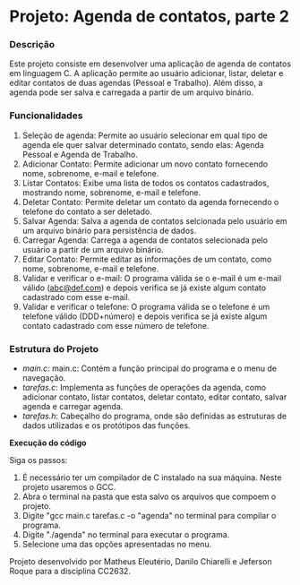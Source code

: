 # Projeto: Agenda de contatos, parte 2

### Descrição

Este projeto consiste em desenvolver uma aplicação de agenda de contatos em linguagem C. A aplicação permite ao usuário adicionar, listar, deletar e editar contatos de duas agendas (Pessoal e Trabalho). Além disso, a agenda pode ser salva e carregada a partir de um arquivo binário.

### Funcionalidades

1. Seleção de agenda: Permite ao usuário selecionar em qual tipo de agenda ele quer salvar determinado contato, sendo elas: Agenda Pessoal e Agenda de Trabalho.
1. Adicionar Contato: Permite adicionar um novo contato fornecendo nome, sobrenome, e-mail e telefone.
2. Listar Contatos: Exibe uma lista de todos os contatos cadastrados, mostrando nome, sobrenome, e-mail e telefone.
3. Deletar Contato: Permite deletar um contato da agenda fornecendo o telefone do contato a ser deletado.
4. Salvar Agenda: Salva a agenda de contatos selcionada pelo usuário em um arquivo binário para persistência de dados.
5. Carregar Agenda: Carrega a agenda de contatos selecionada pelo usuário a partir de um arquivo binário.
6. Editar Contato: Permite editar as informações de um contato, como nome, sobrenome, e-mail e telefone.
7. Validar e verificar o e-mail: O programa válida se o e-mail é um e-mail válido (abc@def.com) e depois verifica se já existe algum contato cadastrado com esse e-mail.
8. Validar e verificar o telefone: O programa válida se o telefone é um telefone válido (DDD+número) e depois verifica se já existe algum contato cadastrado com esse número de telefone.

### Estrutura do Projeto

- *main.c*: main.c: Contém a função principal do programa e o menu de navegação.
- *tarefas.c*: Implementa as funções de operações da agenda, como adicionar contato, listar contatos, deletar contato, editar contato, salvar agenda e carregar agenda.
- *tarefas.h*: Cabeçalho do programa, onde são definidas as estruturas de dados utilizadas e os protótipos das funções.

**Execução do código**

Siga os passos:

1) É necessário ter um compilador de C instalado na sua máquina. Neste projeto usaremos o GCC.
2) Abra o terminal na pasta que esta salvo os arquivos que compoem o projeto.
3) Digite "gcc main.c tarefas.c -o "agenda" no terminal para compilar o programa.
4) Digite "./agenda" no terminal para executar o programa.
5) Selecione uma das opções apresentadas no menu.

Projeto desenvolvido por Matheus Eleutério, Danilo Chiarelli e Jeferson Roque para a disciplina CC2632.
